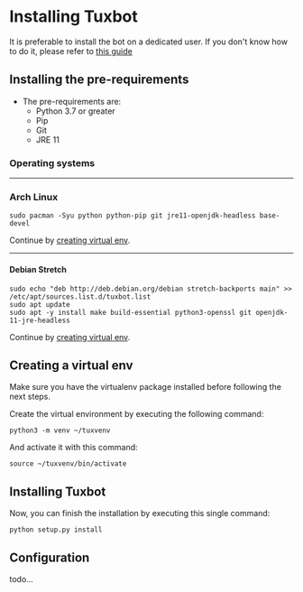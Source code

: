 # Installing Tuxbot

It is preferable to install the bot on a dedicated user. If you don't know how to do it, please refer to [this guide](https://www.digitalocean.com/community/tutorials/how-to-create-a-sudo-user-on-ubuntu-quickstart)

## Installing the pre-requirements

  - The pre-requirements are:
      - Python 3.7 or greater
      - Pip
      - Git
      - JRE 11

### Operating systems

-----

### Arch Linux

```shell script
sudo pacman -Syu python python-pip git jre11-openjdk-headless base-devel
```

Continue by [creating virtual env](#creating-a-virtual-env).

-----

#### Debian Stretch

```shell script
sudo echo "deb http://deb.debian.org/debian stretch-backports main" >> /etc/apt/sources.list.d/tuxbot.list
sudo apt update
sudo apt -y install make build-essential python3-openssl git openjdk-11-jre-headless
```

Continue by [creating virtual env](#creating-a-virtual-env).

## Creating a virtual env

Make sure you have the virtualenv package installed before following the next steps.

Create the virtual environment by executing the following command:
```shell script
python3 -m venv ~/tuxvenv
```

And activate it with this command:
```shell script
source ~/tuxvenv/bin/activate
```

## Installing Tuxbot

Now, you can finish the installation by executing this single command:
```shell script
python setup.py install
```

## Configuration

todo...